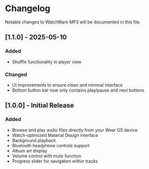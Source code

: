 # Changelog

Notable changes to WatchWare MP3 will be documented in this file.

## [1.1.0] - 2025-05-10

### Added
- Shuffle functionality in player view

### Changed
- UI improvements to ensure clean and minimal interface
- Bottom button bar now only contains play/pause and next buttons

## [1.0.0] - Initial Release

### Added
- Browse and play audio files directly from your Wear OS device
- Watch-optimized Material Design interface
- Background playback
- Bluetooth headphone controls support
- Album art display
- Volume control with mute function
- Progress slider for navigation within tracks
